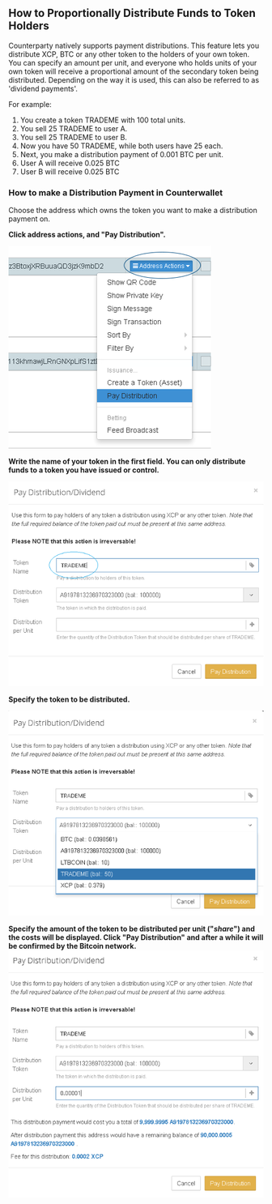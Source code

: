 How to Proportionally Distribute Funds to Token Holders
---------------------------

Counterparty natively supports payment distributions. This feature lets you distribute XCP, BTC or any other token to the holders of your own token. You can specify an amount per unit, and everyone who holds units of your own token will receive a proportional amount of the secondary token being distributed. Depending on the way it is used, this can also be referred to as 'dividend payments'. 

For example:

1. You create a token TRADEME with 100 total units.
2. You sell 25 TRADEME to user A.
3. You sell 25 TRADEME to user B.
4. Now you have 50 TRADEME, while both users have 25 each.
5. Next, you make a distribution payment of 0.001 BTC per unit.
6. User A will receive 0.025 BTC
7. User B will receive 0.025 BTC

### How to make a Distribution Payment in Counterwallet

Choose the address which owns the token you want to make a distribution payment on. 

**Click address actions, and "Pay Distribution".**

![](/_images/distribution1.png)

**Write the name of your token in the first field. You can only distribute funds to a token you have issued or control.**

![](/_images/distribution2.png)

**Specify the token to be distributed.**

![](/_images/distribution3.png)

**Specify the amount of the token to be distributed per unit ("_share_") and the costs will be displayed. Click "Pay Distribution" and after a while it will be confirmed by the Bitcoin network.**
![](/_images/distribution4.png)
